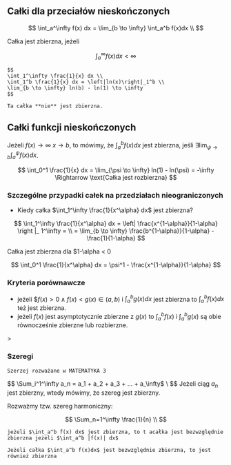 ## Całki dla przeciałów nieskończonych

$$
\int_a^\infty f(x) dx = \lim_{b \to \infty} \int_a^b f(x)dx \\
$$

Całka jest zbierzna, jeżeli 

$$
\int_a^\infty f(x) dx < \infty
$$

```{admonition} Przykład
$$
\int_1^\infty \frac{1}{x} dx \\
\int_1^b \frac{1}{x} dx = \left|ln(x)\right|_1^b \\
\lim_{b \to \infty} ln(b) - ln(1) \to \infty
$$

Ta całka **nie** jest zbierzna.
```

## Całki funkcji nieskończonych

Jeżeli $f(x) \to \infty ~ x \to b$, to mówimy, że $\int_a^b f(x) dx$ jest zbierzna, jeśli
$\exists \lim_{\psi \to b} \int_a^\psi f(x) dx$.

$$
\int_0^1 \frac{1}{x} dx = \lim_{\psi \to \infty} ln(1) - ln(\psi)  = -\infty \Rightarrow \text{Całka jest rozbierzna}
$$

### Szczególne przypadki całek na przedziałach nieograniczonych

- Kiedy całka $\int_1^\infty \frac{1}{x^\alpha} dx$ jest zbierzna?

$$
\int_1^\infty \frac{1}{x^\alpha} dx = \left| \frac{x^{1-\alpha}}{1-\alpha} \right |_ 1^\infty = \\
= \lim_{b \to \infty} \frac{b^{1-\alpha}}{1-\alpha} - \frac{1}{1-\alpha}
$$

Całka jest zbierzna dla $1-\alpha < 0


$$
\int_0^1 \frac{1}{x^\alpha} dx = \psi^1 - \frac{x^{1-\alpha}}{1-\alpha} 
$$

### Kryteria porównawcze

- jeżeli $$f(x) > 0 \land f(x) < g(x) \in \left(a,b\right)$ i $\int_a^b g(x) dx$ jest zbierzna
to $\int_a^b f(x) dx$ też jest zbierzna.
- jeżeli $f(x)$ jest asymptotycznie zbierzne z $g(x)$ to $\int_a^b f(x)$ i $\int_a^b g(x)$ są obie równocześnie
zbierzne lub rozbierzne.

<!-- rzecz troszeczke nielegalna -->>
### Szeregi

```{seealso}
Szerzej rozważane w MATEMATYKA 3
```

$$
\Sum_i^1^\infty a_n = a_1 + a_2 + a_3 + ... + a_\infty$ \\
$$
Jeżeli ciąg $a_n$ jest zbierzny, wtedy mówimy, że szereg jest zbierzny.

Rozważmy tzw. szereg harmoniczny:

$$
\Sum_n=1^\infty \frac{1}{n} \\
$$

```{admonition} bezwzględna zbierzność
jeżeli $\int_a^b f(x) dx$ jest zbierzna, to t acałka jest bezwzględnie zbierzna jeżeli $\int_a^b |f(x)| dx$
```

```{note}
Jeżeli całka $\int_a^b f(x)dx$ jest bezwzględnie zbierzna, to jest również zbierzna
```
